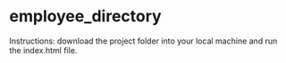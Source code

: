 # employee_directory
Instructions:
download the project folder into your local machine and run the index.html file.
